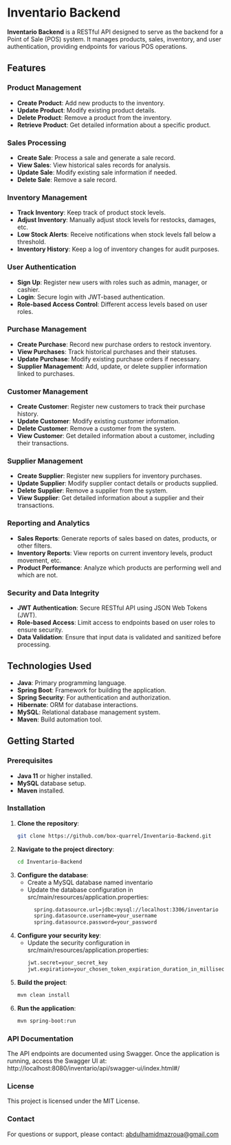 # Inventario Backend

**Inventario Backend** is a RESTful API designed to serve as the backend for a Point of Sale (POS) system. It manages products, sales, inventory, and user authentication, providing endpoints for various POS operations.

## Features

### Product Management
- **Create Product**: Add new products to the inventory.
- **Update Product**: Modify existing product details.
- **Delete Product**: Remove a product from the inventory.
- **Retrieve Product**: Get detailed information about a specific product.

### Sales Processing
- **Create Sale**: Process a sale and generate a sale record.
- **View Sales**: View historical sales records for analysis.
- **Update Sale**: Modify existing sale information if needed.
- **Delete Sale**: Remove a sale record.

### Inventory Management
- **Track Inventory**: Keep track of product stock levels.
- **Adjust Inventory**: Manually adjust stock levels for restocks, damages, etc.
- **Low Stock Alerts**: Receive notifications when stock levels fall below a threshold.
- **Inventory History**: Keep a log of inventory changes for audit purposes.

### User Authentication
- **Sign Up**: Register new users with roles such as admin, manager, or cashier.
- **Login**: Secure login with JWT-based authentication.
- **Role-based Access Control**: Different access levels based on user roles.

### Purchase Management
- **Create Purchase**: Record new purchase orders to restock inventory.
- **View Purchases**: Track historical purchases and their statuses.
- **Update Purchase**: Modify existing purchase orders if necessary.
- **Supplier Management**: Add, update, or delete supplier information linked to purchases.

### Customer Management
- **Create Customer**: Register new customers to track their purchase history.
- **Update Customer**: Modify existing customer information.
- **Delete Customer**: Remove a customer from the system.
- **View Customer**: Get detailed information about a customer, including their transactions.

### Supplier Management
- **Create Supplier**: Register new suppliers for inventory purchases.
- **Update Supplier**: Modify supplier contact details or products supplied.
- **Delete Supplier**: Remove a supplier from the system.
- **View Supplier**: Get detailed information about a supplier and their transactions.

### Reporting and Analytics
- **Sales Reports**: Generate reports of sales based on dates, products, or other filters.
- **Inventory Reports**: View reports on current inventory levels, product movement, etc.
- **Product Performance**: Analyze which products are performing well and which are not.

### Security and Data Integrity
- **JWT Authentication**: Secure RESTful API using JSON Web Tokens (JWT).
- **Role-based Access**: Limit access to endpoints based on user roles to ensure security.
- **Data Validation**: Ensure that input data is validated and sanitized before processing.


## Technologies Used

- **Java**: Primary programming language.
- **Spring Boot**: Framework for building the application.
- **Spring Security**: For authentication and authorization.
- **Hibernate**: ORM for database interactions.
- **MySQL**: Relational database management system.
- **Maven**: Build automation tool.

## Getting Started

### Prerequisites

- **Java 11** or higher installed.
- **MySQL** database setup.
- **Maven** installed.

### Installation

1. **Clone the repository**:
   ```bash
   git clone https://github.com/box-quarrel/Inventario-Backend.git

2. **Navigate to the project directory**:
   ```bash
   cd Inventario-Backend
   
3. **Configure the database**:
   - Create a MySQL database named inventario
   - Update the database configuration in src/main/resources/application.properties:
     ```bash
       spring.datasource.url=jdbc:mysql://localhost:3306/inventario
       spring.datasource.username=your_username
       spring.datasource.password=your_password

4. **Configure your security key**:
   - Update the security configuration in src/main/resources/application.properties:
     ```bash
     jwt.secret=your_secret_key
     jwt.expiration=your_chosen_token_expiration_duration_in_milliseconds  

5. **Build the project**:
   ```bash
   mvn clean install

6. **Run the application**:
   ```bash
   mvn spring-boot:run

### API Documentation
The API endpoints are documented using Swagger.
Once the application is running, access the Swagger UI at:
http://localhost:8080/inventario/api/swagger-ui/index.html#/


### License
This project is licensed under the MIT License.

### Contact
For questions or support, please contact: abdulhamidmazroua@gmail.com
